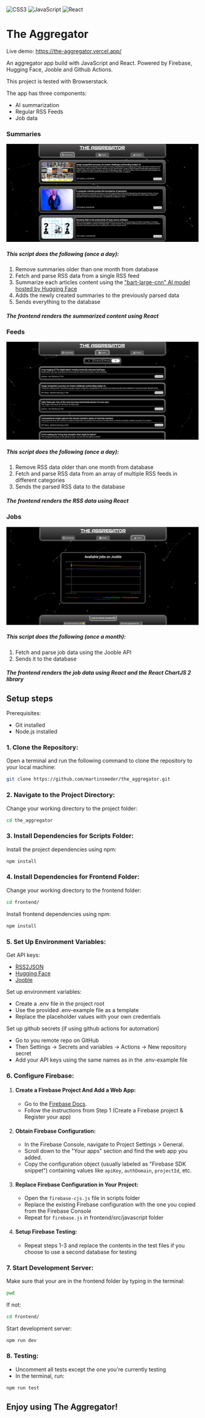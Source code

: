 ![CSS3](https://img.shields.io/badge/css3-%231572B6.svg?style=for-the-badge&logo=css3&logoColor=white) ![JavaScript](https://img.shields.io/badge/javascript-%23323330.svg?style=for-the-badge&logo=javascript&logoColor=%23F7DF1E) ![React](https://img.shields.io/badge/react-%2320232a.svg?style=for-the-badge&logo=react&logoColor=%2361DAFB)

# The Aggregator

Live demo: https://the-aggregator.vercel.app/

An aggregator app build with JavaScript and React. Powered by Firebase, Hugging Face, Jooble and Github Actions.

This project is tested with Browserstack.

The app has three components:

- AI summarization
- Regular RSS Feeds
- Job data

### Summaries

![Summaries](screenshots/summaries-screenshot.png)

##### This script does the following (once a day):

1. Remove summaries older than one month from database
2. Fetch and parse RSS data from a single RSS feed
3. Summarize each articles content using the ["bart-large-cnn" AI model hosted by Hugging Face](https://huggingface.co/facebook/bart-large-cnn)
4. Adds the newly created summaries to the previously parsed data
5. Sends everything to the database

##### The frontend renders the summarized content using React

### Feeds

![Feeds](screenshots/feeds-screenshot.png)

##### This script does the following (once a day):

1. Remove RSS data older than one month from database
2. Fetch and parse RSS data from an array of multiple RSS feeds in different categories
3. Sends the parsed RSS data to the database

##### The frontend renders the RSS data using React

### Jobs

![Jobs](screenshots/jobs-screenshot.png)

##### This script does the following (once a month):

1. Fetch and parse job data using the Jooble API
2. Sends it to the database

##### The frontend renders the job data using React and the React ChartJS 2 library

## Setup steps

Prerequisites:

- Git installed
- Node.js installed

### 1. Clone the Repository:

Open a terminal and run the following command to clone the repository to your local machine:

```bash
git clone https://github.com/martinsmeder/the_aggregator.git
```

### 2. Navigate to the Project Directory:

Change your working directory to the project folder:

```bash
cd the_aggregator
```

### 3. Install Dependencies for Scripts Folder:

Install the project dependencies using npm:

```bash
npm install
```

### 4. Install Dependencies for Frontend Folder:

Change your working directory to the frontend folder:

```bash
cd frontend/
```

Install frontend dependencies using npm:

```bash
npm install
```

### 5. Set Up Environment Variables:

Get API keys:

- [RSS2JSON](https://rss2json.com/)
- [Hugging Face](https://huggingface.co/)
- [Jooble](https://jooble.org/api/about)

Set up environment variables:

- Create a .env file in the project root
- Use the provided .env-example file as a template
- Replace the placeholder values with your own credentials

Set up github secrets (if using github actions for automation)

- Go to you remote repo on GitHub
- Then Settings -> Secrets and variables -> Actions -> New repository secret
- Add your API keys using the same names as in the .env-example file

### 6. Configure Firebase:

1. #### Create a Firebase Project And Add a Web App:

   - Go to the [Firebase Docs](https://firebase.google.com/docs/web/setup).
   - Follow the instructions from Step 1 (Create a Firebase project &
     Register your app)

2. #### Obtain Firebase Configuration:

   - In the Firebase Console, navigate to Project Settings > General.
   - Scroll down to the "Your apps" section and find the web app you added.
   - Copy the configuration object (usually labeled as "Firebase SDK snippet") containing values like `apiKey`, `authDomain`, `projectId`, etc.

3. #### Replace Firebase Configuration in Your Project:

   - Open the `firebase-cjs.js` file in scripts folder
   - Replace the existing Firebase configuration with the one you copied from the Firebase Console
   - Repeat for `firebase.js` in frontend/src/javascript folder

4. #### Setup Firebase Testing:

   - Repeat steps 1-3 and replace the contents in the test files if you
     choose to use a second database for testing

### 7. Start Development Server:

Make sure that your are in the frontend folder by typing in the terminal:

```bash
pwd
```

If not:

```bash
cd frontend/
```

Start development server:

```bash
npm run dev
```

### 8. Testing:

- Uncomment all tests except the one you're currently testing
- In the terminal, run:

```bash
npm run test
```

## Enjoy using The Aggregator!
